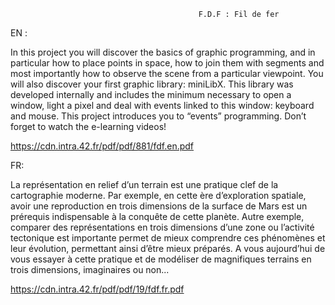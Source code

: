                                               F.D.F : Fil de fer
                                              
EN :

In this project you will discover the basics of graphic programming, and in particular how
to place points in space, how to join them with segments and most importantly how to
observe the scene from a particular viewpoint.
You will also discover your first graphic library: miniLibX. This library was developed
internally and includes the minimum necessary to open a window, light a pixel and deal
with events linked to this window: keyboard and mouse. This project introduces you to
“events” programming. Don’t forget to watch the e-learning videos!

https://cdn.intra.42.fr/pdf/pdf/881/fdf.en.pdf

FR:

La représentation en relief d’un terrain est une pratique clef de la cartographie moderne. Par exemple, en cette ère d’exploration spatiale, avoir une reproduction en trois
dimensions de la surface de Mars est un prérequis indispensable à la conquête de cette
planète. Autre exemple, comparer des représentations en trois dimensions d’une zone ou
l’activité tectonique est importante permet de mieux comprendre ces phénomènes et leur
évolution, permettant ainsi d’être mieux préparés.
A vous aujourd’hui de vous essayer à cette pratique et de modéliser de magnifiques
terrains en trois dimensions, imaginaires ou non...

https://cdn.intra.42.fr/pdf/pdf/19/fdf.fr.pdf
